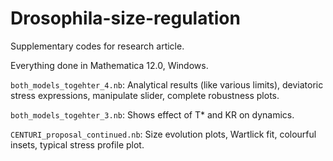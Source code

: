 # Drosophila-size-regulation
Supplementary codes for research article. 

Everything done in Mathematica 12.0, Windows. 

`both_models_togehter_4.nb`: Analytical results (like various limits), deviatoric stress expressions, manipulate slider, complete robustness plots. 

`both_models_togehter_3.nb`: Shows effect of T* and KR on dynamics. 

`CENTURI_proposal_continued.nb`: Size evolution plots, Wartlick fit, colourful insets, typical stress profile plot. 

